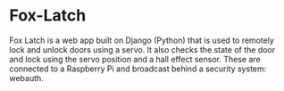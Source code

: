 Fox-Latch
=========

Fox Latch is a web app built on Django (Python) that is used to 
remotely lock and unlock doors using a servo. It also checks the 
state of the door and lock using the servo position and a hall 
effect sensor. These are connected to a Raspberry Pi and broadcast 
behind a security system: webauth.
